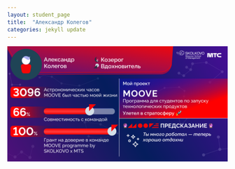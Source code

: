 ```yaml
---
layout: student_page
title:  "Александр Колегов"
categories: jekyll update
---
```


<img class="img-fluid" src="/img/posts/Александр Колегов.png" alt="team">
